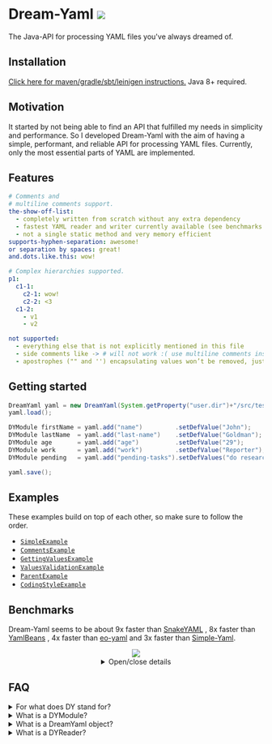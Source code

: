 # Dream-Yaml [![](https://jitpack.io/v/Osiris-Team/Dream-Yaml.svg)](https://jitpack.io/#Osiris-Team/Dream-Yaml)
The Java-API for processing YAML files you've always dreamed of.
## Installation
[Click here for maven/gradle/sbt/leinigen instructions.](https://jitpack.io/#Osiris-Team/Dream-Yaml/1.9)
Java 8+ required.
## Motivation
It started by not being able to find an API that fulfilled my needs in simplicity and performance.
So I developed Dream-Yaml with the aim of having a simple, performant, and reliable API for processing YAML files.
Currently, only the most essential parts of YAML are implemented.
## Features
```YAML
# Comments and
# multiline comments support.
the-show-off-list:
  - completely written from scratch without any extra dependency
  - fastest YAML reader and writer currently available (see benchmarks below)
  - not a single static method and very memory efficient
supports-hyphen-separation: awesome!
or separation by spaces: great!
and.dots.like.this: wow!

# Complex hierarchies supported.
p1:
  c1-1:
    c2-1: wow!
    c2-2: <3
  c1-2:
    - v1
    - v2

not supported:
  - everything else that is not explicitly mentioned in this file
  - side comments like -> # will not work :( use multiline comments instead
  - apostrophes ("" and '') encapsulating values won’t be removed, just don't use them
```
## Getting started
```java
DreamYaml yaml = new DreamYaml(System.getProperty("user.dir")+"/src/test/simple-example.yml");
yaml.load();

DYModule firstName = yaml.add("name")         .setDefValue("John");
DYModule lastName  = yaml.add("last-name")    .setDefValue("Goldman");
DYModule age       = yaml.add("age")          .setDefValue("29");
DYModule work      = yaml.add("work")         .setDefValue("Reporter");
DYModule pending   = yaml.add("pending-tasks").setDefValues("do research", "buy food", "start working");

yaml.save();
```
## Examples
These examples build on top of each other, so make sure to follow the order.
* [`SimpleExample`](https://github.com/Osiris-Team/Dream-Yaml/blob/main/src/test/java/com/osiris/dyml/examples/SimpleExample.java)
* [`CommentsExample`](https://github.com/Osiris-Team/Dream-Yaml/blob/main/src/test/java/com/osiris/dyml/examples/CommentsExample.java)
* [`GettingValuesExample`](https://github.com/Osiris-Team/Dream-Yaml/blob/main/src/test/java/com/osiris/dyml/examples/GettingValuesExample.java)
* [`ValuesValidationExample`](https://github.com/Osiris-Team/Dream-Yaml/blob/main/src/test/java/com/osiris/dyml/examples/ValuesValidationExample.java)
* [`ParentExample`](https://github.com/Osiris-Team/Dream-Yaml/blob/main/src/test/java/com/osiris/dyml/examples/ParentExample.java)
* [`CodingStyleExample`](https://github.com/Osiris-Team/Dream-Yaml/blob/main/src/test/java/com/osiris/dyml/examples/CodingStyleExample.java)
## Benchmarks
Dream-Yaml seems to be about 9x faster than [SnakeYAML](https://bitbucket.org/asomov/snakeyaml/src/master/)
, 8x faster than [YamlBeans](https://github.com/EsotericSoftware/yamlbeans)
, 4x faster than [eo-yaml](https://github.com/decorators-squad/eo-yaml)
 and 3x faster than [Simple-Yaml](https://github.com/Carleslc/Simple-YAML).
<div align="center">
  <img src="https://i.imgur.com/rupU0Ea.png">
<details>
  <summary>Open/close details</summary>
<img src="https://i.imgur.com/Dvob5Ly.png">
</details>
</div>

## FAQ
<div>
<details>
  <summary>For what does DY stand for?</summary>
DreamYaml.
</details>
<details>
  <summary>What is a DYModule?</summary>
It is the in-memory representation of a yaml section. For example 'name: John' is one module. It has the key 'name' and the value 'John'.
</details>
<details>
  <summary>What is a DreamYaml object?</summary>
It is the in-memory representation of the full yaml file and contains all of the modules, which can be accessed by their keys.
</details>
<details>
  <summary>What is a DYReader?</summary>
It is responsible for reading the yaml file and parsing its objects into modules, which then get added to the DreamYaml object.
</details>
</div>

